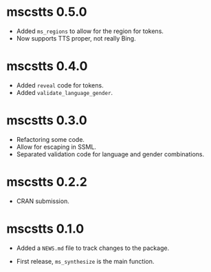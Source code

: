 # mscstts 0.5.0

* Added `ms_regions` to allow for the region for tokens.
* Now supports TTS proper, not really Bing. 

# mscstts 0.4.0

* Added `reveal` code for tokens.
* Added `validate_language_gender`.

# mscstts 0.3.0

* Refactoring some code.
* Allow for escaping in SSML.
* Separated validation code for language and gender combinations.

# mscstts 0.2.2

* CRAN submission.

# mscstts 0.1.0

* Added a `NEWS.md` file to track changes to the package.

* First release, `ms_synthesize` is the main function.
